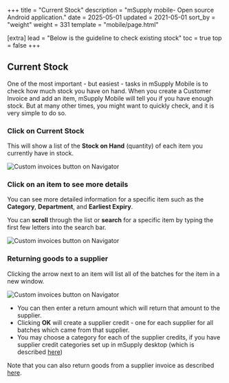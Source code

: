 +++
title = "Current Stock"
description = "mSupply mobile- Open source Android application."
date = 2025-05-01
updated = 2021-05-01
sort_by = "weight"
weight = 331
template = "mobile/page.html"

[extra]
lead = "Below is the guideline to check existing stock"
toc = true
top = false
+++

## Current Stock

One of the most important - but easiest - tasks in mSupply Mobile is to check how much stock you have on hand. When you create a Customer Invoice and add an item, mSupply Mobile will tell you if you have enough stock. But at many other times, you might want to quickly check, and it is very simple to do so.

### Click on Current Stock

This will show a list of the **Stock on Hand** (quantity) of each item you currently have in stock. 

![Custom invoices button on Navigator](/mobile/introduction/images/current_stock.png)

### Click on an item to see more details

You can see more detailed information for a specific item such as the **Category**, **Department**, and **Earliest Expiry**.

You can **scroll** through the list or **search** for a specific item by typing the first few letters into the search bar.

![Custom invoices button on Navigator](/mobile/introduction/images/current_stock_detail.png)

### Returning goods to a supplier

Clicking the arrow next to an item will list all of the batches for the item in a new window.

![Custom invoices button on Navigator](/mobile/introduction/images/current_stock_returning_goods.png)

  * You can then enter a return amount which will return that amount to the supplier.
  * Clicking **OK** will create a supplier credit - one for each supplier for all batches which came from that supplier.
  * You may choose a category for each of the supplier credits, if you have supplier credit categories set up in mSupply desktop (which is described [here](https://docs.msupply.org.nz/other_stuff:transaction_categories))

Note that you can also return goods from a supplier invoice as described [here](/mobile/order_and_receive/supplier-invoices-returns/).



